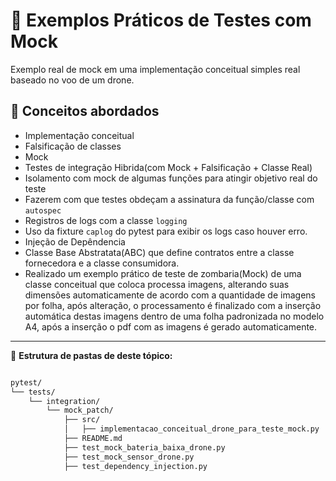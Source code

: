 # 🧪 Exemplos Práticos de Testes com Mock

Exemplo real de mock em uma implementação conceitual simples real baseado no voo de um drone.

## 📘 Conceitos abordados

- Implementação conceitual
- Falsificação de classes
- Mock
- Testes de integração Hibrida(com Mock + Falsificação + Classe Real)
- Isolamento com mock de algumas funções para atingir objetivo real do teste
- Fazerem com que testes obdeçam a assinatura da função/classe com `autospec`
- Registros de logs com a classe `logging`
- Uso da fixture `caplog` do pytest para exibir os logs caso houver erro.
- Injeção de Depêndencia
- Classe Base Abstratata(ABC) que define contratos entre a classe fornecedora e a classe consumidora.
- Realizado um exemplo prático de teste de zombaria(Mock) de uma classe conceitual que coloca processa imagens, alterando suas dimensões automaticamente de acordo com a quantidade de imagens por folha, após alteração, o processamento é finalizado com a inserção automática destas imagens dentro de uma folha padronizada no modelo A4, após a inserção o pdf com as imagens é gerado automaticamente.
---

📂 **Estrutura de pastas de deste tópico:**

```sh

pytest/
└── tests/
    └── integration/
        └── mock_patch/
            ├── src/
            │   ├── implementacao_conceitual_drone_para_teste_mock.py
            ├── README.md
            ├── test_mock_bateria_baixa_drone.py
            ├── test_mock_sensor_drone.py
            ├── test_dependency_injection.py
```